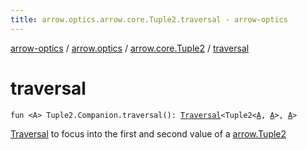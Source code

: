```yaml
---
title: arrow.optics.arrow.core.Tuple2.traversal - arrow-optics
---
```


[arrow-optics](../../index.html) / [arrow.optics](../index.html) / [arrow.core.Tuple2](index.html) / [traversal](./traversal.html)

# traversal

`fun <A> Tuple2.Companion.traversal(): `[`Traversal`](../-traversal.html)`<Tuple2<`[`A`](traversal.html#A)`, `[`A`](traversal.html#A)`>, `[`A`](traversal.html#A)`>`

[Traversal](../-traversal.html) to focus into the first and second value of a [arrow.Tuple2](#)

